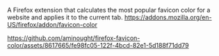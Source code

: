 A Firefox extension that calculates the most popular favicon color for a website and applies it to the current tab.
https://addons.mozilla.org/en-US/firefox/addon/favicon-color

https://github.com/aminought/firefox-favicon-color/assets/8617665/fe98fc05-122f-4bcd-82e1-5d188f71dd79
